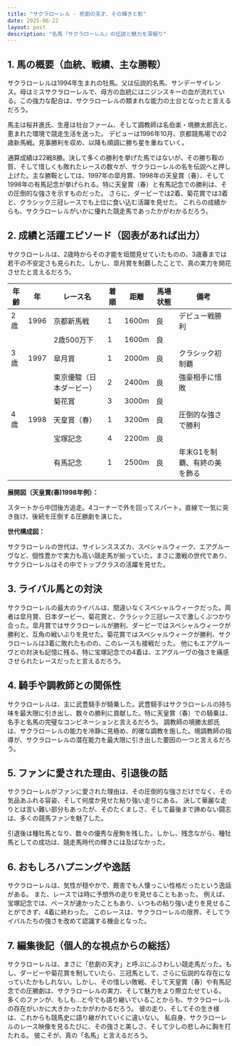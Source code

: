 ```yaml
---
title: "サクラローレル - 悲劇の天才、その輝きと影"
date: 2025-06-22
layout: post
description: "名馬『サクラローレル』の伝説と魅力を深堀り"
---
```


## 1. 馬の概要（血統、戦績、主な勝鞍）

サクラローレルは1994年生まれの牡馬。父は伝説的名馬、サンデーサイレンス。母はミスサクラローレルで、母方の血統にはニジンスキーの血が流れている。この強力な配合は、サクラローレルの類まれな能力の土台となったと言えるだろう。

馬主は桜井進氏、生産は社台ファーム、そして調教師は名伯楽・境勝太郎氏と、恵まれた環境で競走生活を送った。  デビューは1996年10月、京都競馬場での2歳新馬戦。見事勝利を収め、以降も順調に勝ち星を重ねていく。

通算成績は22戦8勝。決して多くの勝利を挙げた馬ではないが、その勝ち鞍の質、そして惜しくも敗れたレースの数々が、サクラローレルの名を伝説へと押し上げた。主な勝鞍としては、1997年の皐月賞、1998年の天皇賞（春）、そして1998年の有馬記念が挙げられる。特に天皇賞（春）と有馬記念での勝利は、その圧倒的な強さを示すものだった。  さらに、ダービーでは2着、菊花賞では3着と、クラシック三冠レースでも上位に食い込む活躍を見せた。  これらの成績からも、サクラローレルがいかに優れた競走馬であったかがわかるだろう。


## 2. 成績と活躍エピソード（図表があれば出力）

サクラローレルは、2歳時からその才能を垣間見せていたものの、3歳春までは若干の不安定さも見られた。しかし、皐月賞を制覇したことで、真の実力を開花させたと言えるだろう。

| 年齢 | 年 | レース名             | 着順 | 距離 | 馬場状態 | 備考                                     |
|------|----|----------------------|------|------|----------|------------------------------------------|
| 2歳  | 1996 | 京都新馬戦           | 1    | 1600m | 良       | デビュー戦勝利                             |
|      |     | 2歳500万下           | 1    | 1600m | 良       |                                          |
| 3歳  | 1997 | 皐月賞               | 1    | 2000m | 良       | クラシック初制覇                         |
|      |     | 東京優駿（日本ダービー） | 2    | 2400m | 良       | 強豪相手に惜敗                             |
|      |     | 菊花賞               | 3    | 3000m | 良       |                                          |
| 4歳  | 1998 | 天皇賞（春）         | 1    | 3200m | 良       | 圧倒的な強さで勝利                         |
|      |     | 宝塚記念             | 4    | 2200m | 良       |                                          |
|      |     | 有馬記念             | 1    | 2500m | 良       | 年末G1を制覇、有終の美を飾る               |


**展開図（天皇賞(春)1998年例）：**

スタートから中団後方追走。4コーナーで外を回ってスパート。直線で一気に突き抜け、後続を圧倒する圧勝劇を演じた。

**世代構成図：**

サクラローレルの世代は、サイレンススズカ、スペシャルウィーク、エアグルーヴなど、個性豊かで実力も高い競走馬が揃っていた。まさに激戦の世代であり、サクラローレルはその中でトップクラスの活躍を見せた。


## 3. ライバル馬との対決

サクラローレルの最大のライバルは、間違いなくスペシャルウィークだった。両者は皐月賞、日本ダービー、菊花賞と、クラシック三冠レースで激しくぶつかり合った。皐月賞ではサクラローレルが勝利、ダービーではスペシャルウィークが勝利と、互角の戦いぶりを見せた。菊花賞ではスペシャルウィークが勝利、サクラローレルは3着に敗れたものの、このレースも接戦だった。  他にもエアグルーヴとの対決も記憶に残る。特に宝塚記念での4着は、エアグルーヴの強さを痛感させられたレースだったと言えるだろう。


## 4. 騎手や調教師との関係性

サクラローレルは、主に武豊騎手が騎乗した。武豊騎手はサクラローレルの持ち味を最大限に引き出し、数々の勝利に貢献した。特に天皇賞（春）での騎乗は、名手と名馬の完璧なコンビネーションと言えるだろう。  調教師の境勝太郎氏は、サクラローレルの能力を冷静に見極め、的確な調教を施した。境調教師の指導が、サクラローレルの潜在能力を最大限に引き出した要因の一つと言えるだろう。


## 5. ファンに愛された理由、引退後の話

サクラローレルがファンに愛された理由は、その圧倒的な強さだけでなく、その気品あふれる容姿、そして何度か見せた粘り強い走りにある。  決して華麗な走りとは言い難い部分もあったが、そのたくましさ、そして最後まで諦めない闘志は、多くの競馬ファンを魅了した。

引退後は種牡馬となり、数々の優秀な産駒を残した。しかし、残念ながら、種牡馬としての成功は、競走馬時代の輝きには及ばなかった。


## 6. おもしろハプニングや逸話

サクラローレルは、気性が穏やかで、厩舎でも人懐っこい性格だったという逸話がある。  また、レースでは時に予想外の走りを見せることもあった。  例えば、宝塚記念では、ペースが速かったこともあり、いつもの粘り強い走りを見せることができず、4着に終わった。  このレースは、サクラローレルの限界、そしてライバルたちの強さを改めて認識する機会となった。


## 7. 編集後記（個人的な視点からの総括）

サクラローレルは、まさに「悲劇の天才」と呼ぶにふさわしい競走馬だった。もし、ダービーや菊花賞を制していたら、三冠馬として、さらに伝説的な存在になっていたかもしれない。しかし、その惜しい敗戦、そして天皇賞（春）や有馬記念での圧勝劇は、サクラローレルの実力、そして魅力をより際立たせている。  多くのファンが、もしも…と今でも語り継いでいることからも、サクラローレルの存在がいかに大きかったかがわかるだろう。  彼の走り、そしてその生き様は、これからも競馬史に語り継がれていくに違いない。  私自身、サクラローレルのレース映像を見るたびに、その強さと美しさ、そして少しの悲しみに胸を打たれる。  彼こそが、真の「名馬」と言えるだろう。
